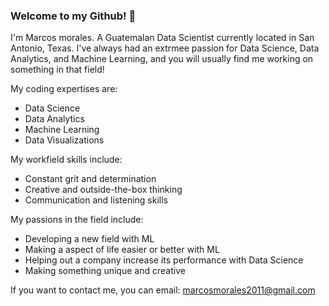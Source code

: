 ### Welcome to my Github! :loudspeaker:

I'm Marcos morales. A Guatemalan Data Scientist currently located in San Antonio, Texas. I've always had an extrmee passion for Data Science, Data Analytics, and Machine Learning, and you will usually find me working on something in that field!

My coding expertises are:
  - Data Science
  - Data Analytics
  - Machine Learning
  - Data Visualizations

My workfield skills include:
  - Constant grit and determination
  - Creative and outside-the-box thinking
  - Communication and listening skills

My passions in the field include:
  - Developing a new field with ML
  - Making a aspect of life easier or better with ML
  - Helping out a company increase its performance with Data Science
  - Making something unique and creative

If you want to contact me, you can email: marcosmorales2011@gmail.com
